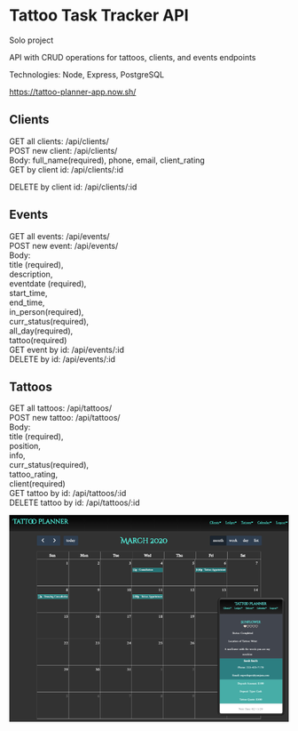 # Tattoo Task Tracker API

Solo project

API with CRUD operations for tattoos, clients, and events endpoints

Technologies: Node, Express, PostgreSQL

https://tattoo-planner-app.now.sh/

## Clients
GET all clients: /api/clients/  
POST new client: /api/clients/   
  Body: full_name(required), phone, email, client_rating  
GET by client id: /api/clients/:id  

DELETE by client id: /api/clients/:id  

## Events
GET all events: /api/events/  
POST new event: /api/events/  
  Body:   
      title (required),  
      description,  
      eventdate (required),  
      start_time,  
      end_time,  
      in_person(required),  
      curr_status(required),  
      all_day(required),  
      tattoo(required)  
GET event by id: /api/events/:id  
DELETE by id: /api/events/:id  

## Tattoos
GET all tattoos: /api/tattoos/  
POST new tattoo: /api/tattoos/  
  Body:   
      title (required),  
      position,  
      info,  
      curr_status(required),  
      tattoo_rating,  
      client(required)  
GET tattoo by id: /api/tattoos/:id  
DELETE tattoo by id: /api/tattoos/:id  

![alt text](https://raw.githubusercontent.com/lzylstra/tattoo-planner-app/master/src/img/cover-img.png)
